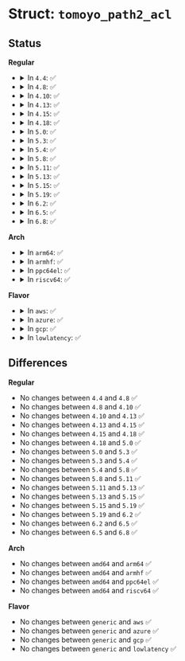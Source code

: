 # Struct: <code>tomoyo_path2_acl</code>

## Status
<b>Regular</b>
<ul>
<li>
<details>
<summary>In <code>4.4</code>: ✅</summary>

```c
struct tomoyo_path2_acl {
    struct tomoyo_acl_info head;
    u8 perm;
    struct tomoyo_name_union name1;
    struct tomoyo_name_union name2;
};
```
</details>
</li>
<li>
<details>
<summary>In <code>4.8</code>: ✅</summary>

```c
struct tomoyo_path2_acl {
    struct tomoyo_acl_info head;
    u8 perm;
    struct tomoyo_name_union name1;
    struct tomoyo_name_union name2;
};
```
</details>
</li>
<li>
<details>
<summary>In <code>4.10</code>: ✅</summary>

```c
struct tomoyo_path2_acl {
    struct tomoyo_acl_info head;
    u8 perm;
    struct tomoyo_name_union name1;
    struct tomoyo_name_union name2;
};
```
</details>
</li>
<li>
<details>
<summary>In <code>4.13</code>: ✅</summary>

```c
struct tomoyo_path2_acl {
    struct tomoyo_acl_info head;
    u8 perm;
    struct tomoyo_name_union name1;
    struct tomoyo_name_union name2;
};
```
</details>
</li>
<li>
<details>
<summary>In <code>4.15</code>: ✅</summary>

```c
struct tomoyo_path2_acl {
    struct tomoyo_acl_info head;
    u8 perm;
    struct tomoyo_name_union name1;
    struct tomoyo_name_union name2;
};
```
</details>
</li>
<li>
<details>
<summary>In <code>4.18</code>: ✅</summary>

```c
struct tomoyo_path2_acl {
    struct tomoyo_acl_info head;
    u8 perm;
    struct tomoyo_name_union name1;
    struct tomoyo_name_union name2;
};
```
</details>
</li>
<li>
<details>
<summary>In <code>5.0</code>: ✅</summary>

```c
struct tomoyo_path2_acl {
    struct tomoyo_acl_info head;
    u8 perm;
    struct tomoyo_name_union name1;
    struct tomoyo_name_union name2;
};
```
</details>
</li>
<li>
<details>
<summary>In <code>5.3</code>: ✅</summary>

```c
struct tomoyo_path2_acl {
    struct tomoyo_acl_info head;
    u8 perm;
    struct tomoyo_name_union name1;
    struct tomoyo_name_union name2;
};
```
</details>
</li>
<li>
<details>
<summary>In <code>5.4</code>: ✅</summary>

```c
struct tomoyo_path2_acl {
    struct tomoyo_acl_info head;
    u8 perm;
    struct tomoyo_name_union name1;
    struct tomoyo_name_union name2;
};
```
</details>
</li>
<li>
<details>
<summary>In <code>5.8</code>: ✅</summary>

```c
struct tomoyo_path2_acl {
    struct tomoyo_acl_info head;
    u8 perm;
    struct tomoyo_name_union name1;
    struct tomoyo_name_union name2;
};
```
</details>
</li>
<li>
<details>
<summary>In <code>5.11</code>: ✅</summary>

```c
struct tomoyo_path2_acl {
    struct tomoyo_acl_info head;
    u8 perm;
    struct tomoyo_name_union name1;
    struct tomoyo_name_union name2;
};
```
</details>
</li>
<li>
<details>
<summary>In <code>5.13</code>: ✅</summary>

```c
struct tomoyo_path2_acl {
    struct tomoyo_acl_info head;
    u8 perm;
    struct tomoyo_name_union name1;
    struct tomoyo_name_union name2;
};
```
</details>
</li>
<li>
<details>
<summary>In <code>5.15</code>: ✅</summary>

```c
struct tomoyo_path2_acl {
    struct tomoyo_acl_info head;
    u8 perm;
    struct tomoyo_name_union name1;
    struct tomoyo_name_union name2;
};
```
</details>
</li>
<li>
<details>
<summary>In <code>5.19</code>: ✅</summary>

```c
struct tomoyo_path2_acl {
    struct tomoyo_acl_info head;
    u8 perm;
    struct tomoyo_name_union name1;
    struct tomoyo_name_union name2;
};
```
</details>
</li>
<li>
<details>
<summary>In <code>6.2</code>: ✅</summary>

```c
struct tomoyo_path2_acl {
    struct tomoyo_acl_info head;
    u8 perm;
    struct tomoyo_name_union name1;
    struct tomoyo_name_union name2;
};
```
</details>
</li>
<li>
<details>
<summary>In <code>6.5</code>: ✅</summary>

```c
struct tomoyo_path2_acl {
    struct tomoyo_acl_info head;
    u8 perm;
    struct tomoyo_name_union name1;
    struct tomoyo_name_union name2;
};
```
</details>
</li>
<li>
<details>
<summary>In <code>6.8</code>: ✅</summary>

```c
struct tomoyo_path2_acl {
    struct tomoyo_acl_info head;
    u8 perm;
    struct tomoyo_name_union name1;
    struct tomoyo_name_union name2;
};
```
</details>
</li>
</ul>
<b>Arch</b>
<ul>
<li>
<details>
<summary>In <code>arm64</code>: ✅</summary>

```c
struct tomoyo_path2_acl {
    struct tomoyo_acl_info head;
    u8 perm;
    struct tomoyo_name_union name1;
    struct tomoyo_name_union name2;
};
```
</details>
</li>
<li>
<details>
<summary>In <code>armhf</code>: ✅</summary>

```c
struct tomoyo_path2_acl {
    struct tomoyo_acl_info head;
    u8 perm;
    struct tomoyo_name_union name1;
    struct tomoyo_name_union name2;
};
```
</details>
</li>
<li>
<details>
<summary>In <code>ppc64el</code>: ✅</summary>

```c
struct tomoyo_path2_acl {
    struct tomoyo_acl_info head;
    u8 perm;
    struct tomoyo_name_union name1;
    struct tomoyo_name_union name2;
};
```
</details>
</li>
<li>
<details>
<summary>In <code>riscv64</code>: ✅</summary>

```c
struct tomoyo_path2_acl {
    struct tomoyo_acl_info head;
    u8 perm;
    struct tomoyo_name_union name1;
    struct tomoyo_name_union name2;
};
```
</details>
</li>
</ul>
<b>Flavor</b>
<ul>
<li>
<details>
<summary>In <code>aws</code>: ✅</summary>

```c
struct tomoyo_path2_acl {
    struct tomoyo_acl_info head;
    u8 perm;
    struct tomoyo_name_union name1;
    struct tomoyo_name_union name2;
};
```
</details>
</li>
<li>
<details>
<summary>In <code>azure</code>: ✅</summary>

```c
struct tomoyo_path2_acl {
    struct tomoyo_acl_info head;
    u8 perm;
    struct tomoyo_name_union name1;
    struct tomoyo_name_union name2;
};
```
</details>
</li>
<li>
<details>
<summary>In <code>gcp</code>: ✅</summary>

```c
struct tomoyo_path2_acl {
    struct tomoyo_acl_info head;
    u8 perm;
    struct tomoyo_name_union name1;
    struct tomoyo_name_union name2;
};
```
</details>
</li>
<li>
<details>
<summary>In <code>lowlatency</code>: ✅</summary>

```c
struct tomoyo_path2_acl {
    struct tomoyo_acl_info head;
    u8 perm;
    struct tomoyo_name_union name1;
    struct tomoyo_name_union name2;
};
```
</details>
</li>
</ul>

## Differences
<b>Regular</b>
<ul>
<li>
No changes between <code>4.4</code> and <code>4.8</code> ✅
</li>
<li>
No changes between <code>4.8</code> and <code>4.10</code> ✅
</li>
<li>
No changes between <code>4.10</code> and <code>4.13</code> ✅
</li>
<li>
No changes between <code>4.13</code> and <code>4.15</code> ✅
</li>
<li>
No changes between <code>4.15</code> and <code>4.18</code> ✅
</li>
<li>
No changes between <code>4.18</code> and <code>5.0</code> ✅
</li>
<li>
No changes between <code>5.0</code> and <code>5.3</code> ✅
</li>
<li>
No changes between <code>5.3</code> and <code>5.4</code> ✅
</li>
<li>
No changes between <code>5.4</code> and <code>5.8</code> ✅
</li>
<li>
No changes between <code>5.8</code> and <code>5.11</code> ✅
</li>
<li>
No changes between <code>5.11</code> and <code>5.13</code> ✅
</li>
<li>
No changes between <code>5.13</code> and <code>5.15</code> ✅
</li>
<li>
No changes between <code>5.15</code> and <code>5.19</code> ✅
</li>
<li>
No changes between <code>5.19</code> and <code>6.2</code> ✅
</li>
<li>
No changes between <code>6.2</code> and <code>6.5</code> ✅
</li>
<li>
No changes between <code>6.5</code> and <code>6.8</code> ✅
</li>
</ul>
<b>Arch</b>
<ul>
<li>
No changes between <code>amd64</code> and <code>arm64</code> ✅
</li>
<li>
No changes between <code>amd64</code> and <code>armhf</code> ✅
</li>
<li>
No changes between <code>amd64</code> and <code>ppc64el</code> ✅
</li>
<li>
No changes between <code>amd64</code> and <code>riscv64</code> ✅
</li>
</ul>
<b>Flavor</b>
<ul>
<li>
No changes between <code>generic</code> and <code>aws</code> ✅
</li>
<li>
No changes between <code>generic</code> and <code>azure</code> ✅
</li>
<li>
No changes between <code>generic</code> and <code>gcp</code> ✅
</li>
<li>
No changes between <code>generic</code> and <code>lowlatency</code> ✅
</li>
</ul>
